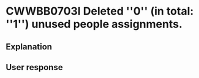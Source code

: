 # CWWBB0703I Deleted ''0'' (in total: ''1'') unused people assignments.

## Explanation

## User response